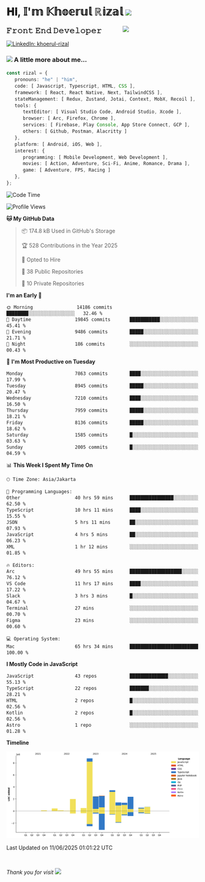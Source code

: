 <h1> 𝐇𝐢, 𝕀'𝕞 𝕂𝕙𝕠𝕖𝕣𝕦𝕝 ℝ𝕚𝕫𝕒𝕝 <img src="https://media.giphy.com/media/mGcNjsfWAjY5AEZNw6/giphy.gif" width="50"></h1>
<img align='right' src="https://media.giphy.com/media/v1.Y2lkPTc5MGI3NjExOWI2ajR2NGJubzBsZHFuaHMwajRrcDNsNXJwOG8yb3F0NjhkNXF4OSZlcD12MV9pbnRlcm5hbF9naWZfYnlfaWQmY3Q9cw/fkZukR450RQ1qnGaq9/giphy.gif" width="200">
<strong style="font-size:20px;">𝙵𝚛𝚘𝚗𝚝 𝙴𝚗𝚍 𝙳𝚎𝚟𝚎𝚕𝚘𝚙𝚎𝚛</strong>
</p></em>

[![LinkedIn: khoerul-rizal](https://img.shields.io/badge/khoerul--rizal-blue?style=flat-square&logo=Linkedin&logoColor=white&link=https://www.linkedin.com/in/khoerul-rizal/)](https://www.linkedin.com/in/khoerul-rizal/)

### <img src="https://media.giphy.com/media/VgCDAzcKvsR6OM0uWg/giphy.gif" width="50"> A little more about me...

```typescript
const rizal = {
   pronouns: "he" | "him",
   code: [ Javascript, Typescript, HTML, CSS ],
   framework: [ React, React Native, Next, TailwindCSS ],
   stateManagement: [ Redux, Zustand, Jotai, Context, MobX, Recoil ],
   tools: {
      textEditor: [ Visual Studio Code, Android Studio, Xcode ],
      browser: [ Arc, Firefox, Chrome ],
      services: [ Firebase, Play Console, App Store Connect, GCP ],
      others: [ Github, Postman, Alacritty ]
   },
   platform: [ Android, iOS, Web ],
   interest: {
      programming: [ Mobile Development, Web Development ],
      movies: [ Action, Adventure, Sci-Fi, Anime, Romance, Drama ],
      game: [ Adventure, FPS, Racing ]
   },
};
```

<!--START_SECTION:waka-->
![Code Time](http://img.shields.io/badge/Code%20Time-3%2C041%20hrs%2042%20mins-blue)

![Profile Views](http://img.shields.io/badge/Profile%20Views-0-blue)

**🐱 My GitHub Data** 

> 📦 174.8 kB Used in GitHub's Storage 
 > 
> 🏆 528 Contributions in the Year 2025
 > 
> 💼 Opted to Hire
 > 
> 📜 38 Public Repositories 
 > 
> 🔑 10 Private Repositories 
 > 
**I'm an Early 🐤** 

```text
🌞 Morning                14186 commits       ████████░░░░░░░░░░░░░░░░░   32.46 % 
🌆 Daytime                19845 commits       ███████████░░░░░░░░░░░░░░   45.41 % 
🌃 Evening                9486 commits        █████░░░░░░░░░░░░░░░░░░░░   21.71 % 
🌙 Night                  186 commits         ░░░░░░░░░░░░░░░░░░░░░░░░░   00.43 % 
```
📅 **I'm Most Productive on Tuesday** 

```text
Monday                   7863 commits        ████░░░░░░░░░░░░░░░░░░░░░   17.99 % 
Tuesday                  8945 commits        █████░░░░░░░░░░░░░░░░░░░░   20.47 % 
Wednesday                7210 commits        ████░░░░░░░░░░░░░░░░░░░░░   16.50 % 
Thursday                 7959 commits        █████░░░░░░░░░░░░░░░░░░░░   18.21 % 
Friday                   8136 commits        █████░░░░░░░░░░░░░░░░░░░░   18.62 % 
Saturday                 1585 commits        █░░░░░░░░░░░░░░░░░░░░░░░░   03.63 % 
Sunday                   2005 commits        █░░░░░░░░░░░░░░░░░░░░░░░░   04.59 % 
```


📊 **This Week I Spent My Time On** 

```text
🕑︎ Time Zone: Asia/Jakarta

💬 Programming Languages: 
Other                    40 hrs 59 mins      ████████████████░░░░░░░░░   62.50 % 
TypeScript               10 hrs 11 mins      ████░░░░░░░░░░░░░░░░░░░░░   15.55 % 
JSON                     5 hrs 11 mins       ██░░░░░░░░░░░░░░░░░░░░░░░   07.93 % 
JavaScript               4 hrs 5 mins        ██░░░░░░░░░░░░░░░░░░░░░░░   06.23 % 
XML                      1 hr 12 mins        ░░░░░░░░░░░░░░░░░░░░░░░░░   01.85 % 

🔥 Editors: 
Arc                      49 hrs 55 mins      ███████████████████░░░░░░   76.12 % 
VS Code                  11 hrs 17 mins      ████░░░░░░░░░░░░░░░░░░░░░   17.22 % 
Slack                    3 hrs 3 mins        █░░░░░░░░░░░░░░░░░░░░░░░░   04.67 % 
Terminal                 27 mins             ░░░░░░░░░░░░░░░░░░░░░░░░░   00.70 % 
Figma                    23 mins             ░░░░░░░░░░░░░░░░░░░░░░░░░   00.60 % 

💻 Operating System: 
Mac                      65 hrs 34 mins      █████████████████████████   100.00 % 
```

**I Mostly Code in JavaScript** 

```text
JavaScript               43 repos            ██████████████░░░░░░░░░░░   55.13 % 
TypeScript               22 repos            ███████░░░░░░░░░░░░░░░░░░   28.21 % 
HTML                     2 repos             █░░░░░░░░░░░░░░░░░░░░░░░░   02.56 % 
Kotlin                   2 repos             █░░░░░░░░░░░░░░░░░░░░░░░░   02.56 % 
Astro                    1 repo              ░░░░░░░░░░░░░░░░░░░░░░░░░   01.28 % 
```



**Timeline**

![Lines of Code chart](https://raw.githubusercontent.com/khoerulrizal/khoerulrizal/main/assets/bar_graph.png)


 Last Updated on 11/06/2025 01:01:22 UTC
<!--END_SECTION:waka-->
</details>
<br/>

<em>Thank you for visit</em> <img src="https://media.giphy.com/media/v1.Y2lkPTc5MGI3NjExcHdvNm1qZWtjaGw0ZjdwM3Z3NnY2dHlueTVuODBta2FiY20wM2YybSZlcD12MV9pbnRlcm5hbF9naWZfYnlfaWQmY3Q9cw/tV25tpdKqdFa9x81k2/giphy.gif" width="40">
